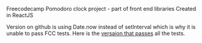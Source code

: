 Freecodecamp Pomodoro clock project - part of front end libraries 
Created in ReactJS

Version on github is using Date.now instead of setInterval which is why it is unable to pass FCC tests.
Here is the [versaion that passes](https://codepen.io/djolesusername/pen/RzQvpb) all the tests. 


